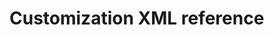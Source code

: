 # Customization XML reference

<!-- https://docs.microsoft.com/en-us/dynamics365/customer-engagement/developer/customization-xml-reference -->